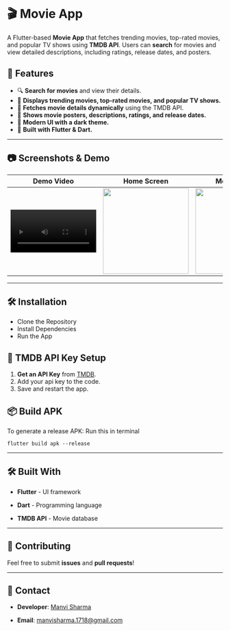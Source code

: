 # 🎬 Movie App  

A Flutter-based **Movie App** that fetches trending movies, top-rated movies, and popular TV shows using **TMDB API**. Users can **search** for movies and view detailed descriptions, including ratings, release dates, and posters.

## 🚀 Features
- 🔍 **Search for movies** and view their details.
- 🎥 **Displays trending movies, top-rated movies, and popular TV shows.**
- 🌟 **Fetches movie details dynamically** using the TMDB API.
- 📜 **Shows movie posters, descriptions, ratings, and release dates.**
- 🍿 **Modern UI with a dark theme.**
- 🚀 **Built with Flutter & Dart.**

---

## 📷 Screenshots & Demo  

| Demo Video | Home Screen  | Movie Details |
|--------------|--------------|------------|
| <video width="200" controls> <source src="https://github.com/Manvi1718/movie-application/assets/recording.mp4" type="video/mp4"> Your browser does not support the video tag. </video> | <img src="https://github.com/user-attachments/assets/61bd03f3-16f1-42e1-a350-50e796e820d7" width="200"> | <img src="https://github.com/user-attachments/assets/17a0f83f-6b8e-4af1-9fdc-d27e97102abb" width="200"> | 


---

## 🛠️ Installation
- Clone the Repository
- Install Dependencies
-  Run the App


## 🔑 TMDB API Key Setup

1.  **Get an API Key** from [TMDB](https://www.themoviedb.org/).
2.  Add your api key to the code.
3.  Save and restart the app.
    

## 📦 Build APK

To generate a release APK:
Run this in terminal 

```flutter build apk --release```

---

## 🛠 Built With

*   **Flutter** - UI framework
    
*   **Dart** - Programming language
    
*   **TMDB API** - Movie database

---

🤝 Contributing
---

Feel free to submit **issues** and **pull requests**!

---

📩 Contact
----------

*   **Developer**: [Manvi Sharma](https://github.com/Manvi1718)
    
*   **Email**: manvisharma.1718@gmail.com
